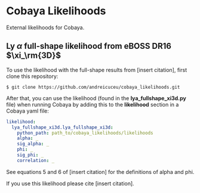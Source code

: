 # Cobaya Likelihoods
External likelihoods for Cobaya.

## Ly $\alpha$ full-shape likelihood from eBOSS DR16 $\xi_\rm{3D}$
To use the likelihood with the full-shape results from [insert citation], first clone this repository:
```console
$ git clone https://github.com/andreicuceu/cobaya_likelihoods.git
```

After that, you can use the likelihood (found in the **lya_fullshape_xi3d.py** file) when running Cobaya by adding this to the **likelihood** section in a Cobaya yaml file:
```yaml
likelihood:
  lya_fullshape_xi3d.lya_fullshape_xi3d:
    python_path: path_to/cobaya_likelihoods/likelihoods
    alpha: _
    sig_alpha: _
    phi: _
    sig_phi: _
    correlation: _
```
See equations 5 and 6 of [insert citation] for the definitions of alpha and phi.

If you use this likelihood please cite [insert citation].
